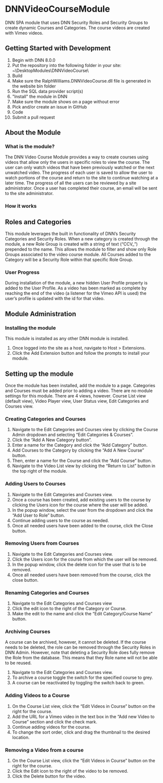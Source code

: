 # DNNVideoCourseModule
DNN SPA module that uses DNN Security Roles and Security Groups to create dynamic Courses and Categories. The course videos are created with Vimeo videos.

## Getting Started with Development

1. Begin with DNN 8.0.0
2. Put the repository into the following folder in your site:  ~\DesktopModules\DNNVideoCourse\
3. Build
4. Make sure the RalphWilliams.DNNVideoCourse.dll file is generated in the website bin folder
5. Run the SQL data provider script(s)
6. "Install" the module in DNN
7. Make sure the module shows on a page without error
8. Pick and/or create an issue in GitHub
9. Code
10. Submit a pull request

## About the Module
### What is the module?
The DNN Video Course Module provides a way to create courses using videos that allow only the users in specific roles to view the course. The user can only watch videos that have been previously watched or the next unwatched video. The progress of each user is saved to allow the user to watch portions of the course and return to the site to continue watching at a later time. The progress of all the users can be reviewed by a site administrator. Once a user has completed their course, an email will be sent to the site administrator. 

### How it works
## Roles and Categories
This module leverages the built in functionality of DNN’s Security Categories and Security Roles. When a new category is created through the module, a new Role Group is created with a string of text (“CCV_”) prepended to the name. This allows the module to filter and show only Role Groups associated to the video course module. All Courses added to the Category will be a Security Role within that specific Role Group.

### User Progress
During installation of the module, a new hidden User Profile property is added to the User Profile. As a video has been marked as complete by reaching the end of the video (a listener for the Vimeo API is used) the user’s profile is updated with the id for that video. 

## Module Administration
### Installing the module
This module is installed as any other DNN module is installed.

1. Once logged into the site as a host, navigate to Host > Extensions.
2. Click the Add Extension button and follow the prompts to install your module.

## Setting up the module
Once the module has been installed, add the module to a page. Categories and Courses must be added prior to adding a video. There are no module settings for this module. There are 4 views, however. Course List view (default view), Video Player view, User Status view, Edit Categories and Courses view.

### Creating Categories and Courses
1. Navigate to the Edit Categories and Courses view by clicking the Course Admin dropdown and selecting “Edit Categories & Courses”.
2. Click the “Add A New Category button”.
3. Enter a name for the Category and click the “Add Category” button.
4. Add Courses to the Category by clicking the “Add A New Course” button.
5. Then, enter a name for the Course and click the “Add Course” button.
6. Navigate to the Video List view by clicking the “Return to List” button in the top right of the module.

### Adding Users to Courses
1. Navigate to the Edit Categories and Courses view.
2. Once a course has been created, add existing users to the course by clicking the Users icon for the course where the user will be added.
3. In the popup window, select the user from the dropdown and click the “Add User to Role” button.
4. Continue adding users to the course as needed.
5. Once all needed users have been added to the course, click the Close button.

### Removing Users from Courses
1. Navigate to the Edit Categories and Courses view.
2. Click the Users icon for the course from which the user will be removed.
3. In the popup window, click the delete icon for the user that is to be removed.
4. Once all needed users have been removed from the course, click the close button.

### Renaming Categories and Courses
1. Navigate to the Edit Categories and Courses view
2. Click the edit icon to the right of the Category or Course.
3. Make the edit to the name and click the “Edit Category/Course Name” button.

### Archiving Courses
A course can be archived, however, it cannot be deleted. If the course needs to be deleted, the role can be removed through the Security Roles in DNN Admin. However, note that deleting a Security Role does fully remove the Role from the database. This means that they Role name will not be able to be reused.
1. Navigate to the Edit Categories and Courses view.
2. To archive a course toggle the switch for the specified course to grey.
3. A course can be reactivated by toggling the switch back to green.

### Adding Videos to a Course
1. On the Course List view, click the “Edit Videos in Course” button on the right for the course.
2. Add the URL for a Vimeo video in the text box in the “Add new Video to Course” section and click the check mark.
3. Continue adding videos for the course.
4. To change the sort order, click and drag the thumbnail to the desired location.

### Removing a Video from a course
1. On the Course List view, click the “Edit Videos in Course” button on the right for the course.
2. Click the Edit icon to the right of the video to be removed.
3. Click the Delete button for the video.
